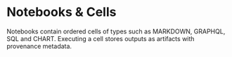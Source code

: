 # Notebooks & Cells

Notebooks contain ordered cells of types such as MARKDOWN, GRAPHQL, SQL and CHART. Executing a cell stores outputs as artifacts with provenance metadata.
